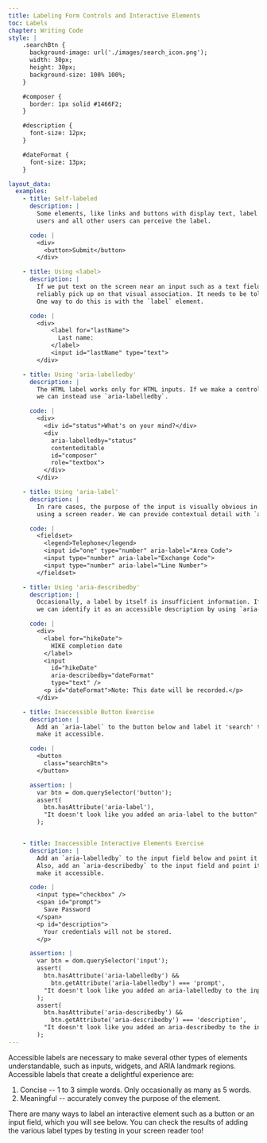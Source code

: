 ```yaml
---
title: Labeling Form Controls and Interactive Elements
toc: Labels
chapter: Writing Code
style: |
    .searchBtn {
      background-image: url('./images/search_icon.png');
      width: 30px;
      height: 30px;
      background-size: 100% 100%;
    }

    #composer {
      border: 1px solid #1466F2;
    }

    #description {
      font-size: 12px;
    }

    #dateFormat {
      font-size: 13px;
    }

layout_data:
  examples:
    - title: Self-labeled
      description: |
        Some elements, like links and buttons with display text, label themselves. In this case, screen reader
        users and all other users can perceive the label.

      code: |
        <div>
          <button>Submit</button>
        </div>

    - title: Using <label>
      description: |
        If we put text on the screen near an input such as a text field, the screen reader cannot
        reliably pick up on that visual association. It needs to be told which nearby text is the associated label.
        One way to do this is with the `label` element.

      code: |
        <div>
            <label for="lastName">
              Last name:
            </label>
            <input id="lastName" type="text">
        </div>

    - title: Using 'aria-labelledby'
      description: |
        The HTML label works only for HTML inputs. If we make a control out of other elements by using ARIA,
        we can instead use `aria-labelledby`.

      code: |
        <div>
          <div id="status">What's on your mind?</div>
          <div
            aria-labelledby="status"
            contenteditable
            id="composer"
            role="textbox">
          </div>
        </div>

    - title: Using 'aria-label'
      description: |
        In rare cases, the purpose of the input is visually obvious in context, but it's not obvious to someone
        using a screen reader. We can provide contextual detail with `aria-label`.

      code: |
        <fieldset>
          <legend>Telephone</legend>
          <input id="one" type="number" aria-label="Area Code">
          <input type="number" aria-label="Exchange Code">
          <input type="number" aria-label="Line Number">
        </fieldset>

    - title: Using 'aria-describedby'
      description: |
        Occasionally, a label by itself is insufficient information. If help text is present in the UI,
        we can identify it as an accessible description by using `aria-describedby`.

      code: |
        <div>
          <label for="hikeDate">
            HIKE completion date
          </label>
          <input
            id="hikeDate"
            aria-describedby="dateFormat"
            type="text" />
          <p id="dateFormat">Note: This date will be recorded.</p>
        </div>

    - title: Inaccessible Button Exercise
      description: |
        Add an `aria-label` to the button below and label it 'search' to
        make it accessible.

      code: |
        <button
          class="searchBtn">
        </button>

      assertion: |
        var btn = dom.querySelector('button');
        assert(
          btn.hasAttribute('aria-label'),
          "It doesn't look like you added an aria-label to the button"
        );


    - title: Inaccessible Interactive Elements Exercise
      description: |
        Add an `aria-labelledby` to the input field below and point it to the `id` of the prompt span.
        Also, add an `aria-describedby` to the input field and point it to the description below to
        make it accessible.

      code: |
        <input type="checkbox" />
        <span id="prompt">
          Save Password
        </span>
        <p id="description">
          Your credentials will not be stored.
        </p>

      assertion: |
        var btn = dom.querySelector('input');
        assert(
          btn.hasAttribute('aria-labelledby') &&
            btn.getAttribute('aria-labelledby') === 'prompt',
          "It doesn't look like you added an aria-labelledby to the input field"
        );
        assert(
          btn.hasAttribute('aria-describedby') &&
            btn.getAttribute('aria-describedby') === 'description',
          "It doesn't look like you added an aria-describedby to the input field"
        );
---
```

Accessible labels are necessary to make several other types of elements
understandable,
such as inputs, widgets, and ARIA landmark regions.
Accessible labels that create a delightful experience are:

1. Concise -- 1 to 3 simple words. Only occasionally as many as 5 words.
2. Meaningful -- accurately convey the purpose of the element.

There are many ways to label an interactive element such as a button or an input field, which you will see below. You can check the results of adding the various label types by testing in your screen reader too!
